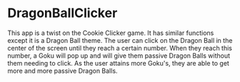 # DragonBallClicker
This app is a twist on the Cookie Clicker game. It has similar functions except it is a Dragon Ball theme. The user can click on the Dragon Ball in the center of the screen until they reach a certain number. When they reach this number, a Goku will pop up and will give them passive Dragon Balls without them needing to click. As the user attains more Goku's, they are able to get more and more passive Dragon Balls.
